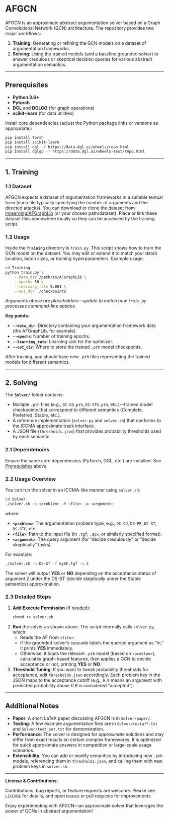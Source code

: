 # AFGCN

AFGCN is an approximate abstract argumentation solver based on a Graph Convolutional Network (GCN) architecture. The repository provides two major workflows:

1. **Training**: Generating or refining the GCN models on a dataset of argumentation frameworks.
2. **Solving**: Using the trained models (and a baseline grounded solver) to answer credulous or skeptical decision queries for various abstract argumentation semantics.

---

## Prerequisites

- **Python 3.6+** 
- **Pytorch**
- **DGL** and **DGLGO** (for graph operations)
- **scikit-learn** (for data utilities)

Install core dependencies (adjust the Python package links or versions as appropriate):

```bash
pip install torch
pip install scikit-learn
pip install dgl -f https://data.dgl.ai/wheels/repo.html
pip install dglgo -f https://data.dgl.ai/wheels-test/repo.html
```

---

## 1. Training

### 1.1 Dataset

AFGCN expects a dataset of argumentation frameworks in a suitable textual form (each file typically specifying the number of arguments and the directed attacks). You can download or clone the dataset from [lmlearning/AFGraphLib](https://github.com/lmlearning/AFGraphLib) (or your chosen path/dataset). Place or link these dataset files somewhere locally so they can be accessed by the training script.

### 1.2 Usage

Inside the **`Training`** directory is `train.py`. This script shows how to train the GCN model on the dataset. You may edit or extend it to match your data’s location, batch sizes, or training hyperparameters. Example usage:

```bash
cd Training
python train.py \
    --data_dir /path/to/AFGraphLib \
    --epochs 50 \
    --learning_rate 0.001 \
    --out_dir ./checkpoints
```

*Arguments above are placeholders—update to match how `train.py` processes command-line options.*

**Key points**:

- **`--data_dir`**: Directory containing your argumentation framework data (the AFGraphLib, for example).
- **`--epochs`**: Number of training epochs.
- **`--learning_rate`**: Learning rate for the optimizer.
- **`--out_dir`**: Where to store the trained `.pth` model checkpoints.

After training, you should have new `.pth` files representing the trained models for different semantics.

---

## 2. Solving

The **`Solver/`** folder contains:

- Multiple `.pth` files (e.g., `DC-CO.pth`, `DS-STG.pth`, etc.)—trained model checkpoints that correspond to different semantics (Complete, Preferred, Stable, etc.).
- A reference implementation (`solver.py` and `solver.sh`) that conforms to the ICCMA approximate track interface.
- A JSON file (`thresholds.json`) that provides probability thresholds used by each semantic.

### 2.1 Dependencies

Ensure the same core dependencies (PyTorch, DGL, etc.) are installed. See [Prerequisites](#prerequisites) above.

### 2.2 Usage Overview

You can run the solver in an ICCMA-like manner using `solver.sh`:

```bash
cd Solver
./solver.sh -p <problem> -f <file> -a <argument>
```

where:

- **`<problem>`**: The argumentation problem type, e.g., `DC-CO`, `DS-PR`, `DC-ST`, `DS-STG`, etc.
- **`<file>`**: Path to the input file (in `.tgf`, `.apx`, or similarly specified format).
- **`<argument>`**: The query argument (for “decide credulously” or “decide skeptically” tasks).

For example:

```bash
./solver.sh -p DS-ST -f myAF.tgf -a 2
```

The solver will output **YES** or **NO** depending on the acceptance status of argument 2 under the DS-ST (decide skeptically under the Stable semantics) approximation.

### 2.3 Detailed Steps

1. **Add Execute Permission** (if needed):
   ```bash
   chmod +x solver.sh
   ```
2. **Run** the solver as shown above. The script internally calls `solver.py`, which:
   - Reads the AF from `<file>`.
   - If the grounded solver’s cascade labels the queried argument as “in,” it prints **YES** immediately.
   - Otherwise, it loads the relevant `.pth` model (based on `<problem>`), calculates graph-based features, then applies a GCN to decide acceptance or not, printing **YES** or **NO**.
3. **Threshold Tuning**: If you want to tweak probability thresholds for acceptance, edit `thresholds.json` accordingly. Each problem key in the JSON maps to the acceptance cutoff (e.g., `0.9` means an argument with predicted probability above 0.9 is considered “accepted”).

---

## Additional Notes

- **Paper**: A short LaTeX paper discussing AFGCN is in `Solver/paper/`.
- **Testing**: A few example argumentation files are in `Solver/testaf*.txt` and `Solver/test_set.txt` for demonstration.
- **Performance**: The solver is designed for *approximate* solutions and may differ from exact results on certain complex frameworks. It is optimized for quick approximate answers in competition or large-scale usage scenarios.
- **Extensibility**: You can add or modify semantics by introducing new `.pth` models, referencing them in `thresholds.json`, and calling them with new problem keys in `solver.sh`.

---

**License & Contributions**:

Contributions, bug reports, or feature requests are welcome. Please see `LICENSE` for details, and open issues or pull requests for improvements.

Enjoy experimenting with AFGCN—an approximate solver that leverages the power of GCNs in abstract argumentation!
